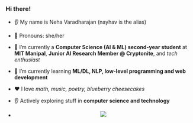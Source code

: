 ### Hi there!
* 👂 My name is Neha Varadharajan (nayhav is the alias)
* 👩 Pronouns: she/her
* 🔭 I’m currently a **Computer Science (AI & ML) second-year student** at **MIT Manipal**, **Junior AI Research Member @ Cryptonite**, and *tech enthusiast*
* 🌱 I’m currently learning **ML/DL, NLP, low-level programming and web development**
* ❤️ I love *math, music, poetry, blueberry cheesecakes*
* 👂 Actively exploring stuff in **computer science and technology**

* <p align="center">
  <a href="https://spotify-github-profile.kittinanx.com/api/view?uid=fxel1c7erq638bbh6usr4k174&redirect=true">
    <img src="https://spotify-github-profile.kittinanx.com/api/view?uid=fxel1c7erq638bbh6usr4k174&cover_image=true&theme=novatorem&show_offline=true&background_color=121212&interchange=false">
  </a>
</p>
